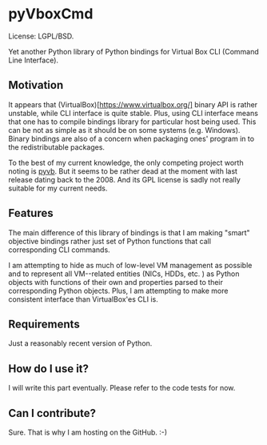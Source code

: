 pyVboxCmd
=========

License: LGPL/BSD.

Yet another Python library of Python bindings for Virtual Box CLI (Command Line Interface).

Motivation
--------

It appears that (VirtualBox)[https://www.virtualbox.org/] binary API is rather unstable, while CLI interface is quite stable. Plus, using CLI interface means that one has to compile bindings library for particular host being used. This can be not as simple as it should be on some systems (e.g. Windows). Binary bindings are also of a concern when packaging ones' program in to the redistributable packages.

To the best of my current knowledge, the only competing project worth noting is [pyvb](https://pypi.python.org/pypi/pyvb). But it seems to be rather dead at the moment with last release dating back to the 2008. And its GPL license is sadly not really suitable for my current needs.

Features
--------

The main difference of this library of bindings is that I am making "smart" objective bindings rather just set of Python functions that call corresponding CLI commands.

I am attempting to hide as much of low-level VM management as possible and to represent all VM--related entities (NICs, HDDs, etc. ) as Python objects with functions of their own and properties parsed to their corresponding Python objects.  Plus, I am attempting to make more consistent interface than VirtualBox'es CLI is.

Requirements
--------

Just a reasonably recent version of Python.

How do I use it?
--------

I will write this part eventually. Please refer to the code tests for now.

Can I contribute?
--------

Sure. That is why I am hosting on the GitHub. :-)